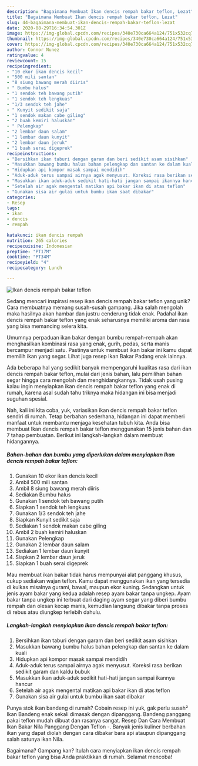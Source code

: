 ```yaml
---
description: "Bagaimana Membuat Ikan dencis rempah bakar teflon, Lezat"
title: "Bagaimana Membuat Ikan dencis rempah bakar teflon, Lezat"
slug: 44-bagaimana-membuat-ikan-dencis-rempah-bakar-teflon-lezat
date: 2020-08-29T16:34:54.301Z
image: https://img-global.cpcdn.com/recipes/340e730ca664a124/751x532cq70/ikan-dencis-rempah-bakar-teflon-foto-resep-utama.jpg
thumbnail: https://img-global.cpcdn.com/recipes/340e730ca664a124/751x532cq70/ikan-dencis-rempah-bakar-teflon-foto-resep-utama.jpg
cover: https://img-global.cpcdn.com/recipes/340e730ca664a124/751x532cq70/ikan-dencis-rempah-bakar-teflon-foto-resep-utama.jpg
author: Connor Nunez
ratingvalue: 4
reviewcount: 15
recipeingredient:
- "10 ekor ikan dencis kecil"
- "500 mili santan"
- "8 siung bawang merah diiris"
- " Bumbu halus"
- "1 sendok teh bawang putih"
- "1 sendok teh lengkuas"
- "1/3 sendok teh jahe"
- " Kunyit sedikit saja"
- "1 sendok makan cabe giling"
- "2 buah kemiri haluskan"
- " Pelengkap"
- "2 lembar daun salam"
- "1 lembar daun kunyit"
- "2 lembar daun jeruk"
- "1 buah serai digeprek"
recipeinstructions:
- "Bersihkan ikan taburi dengan garam dan beri sedikit asam sisihkan"
- "Masukkan bawang bumbu halus bahan pelengkap dan santan ke dalam kuali"
- "Hidupkan api kompor masak sampai mendidih"
- "Aduk-aduk terus sampai airnya agak menyusut. Koreksi rasa berikan sedikit garam dan kaldu bubuk"
- "Masukkan ikan aduk-aduk sedikit hati-hati jangan sampai ikannya hancur"
- "Setelah air agak mengental matikan api bakar ikan di atas teflon"
- "Gunakan sisa air gulai untuk bumbu ikan saat dibakar"
categories:
- Resep
tags:
- ikan
- dencis
- rempah

katakunci: ikan dencis rempah 
nutrition: 265 calories
recipecuisine: Indonesian
preptime: "PT17M"
cooktime: "PT34M"
recipeyield: "4"
recipecategory: Lunch

---
```



![Ikan dencis rempah bakar teflon](https://img-global.cpcdn.com/recipes/340e730ca664a124/751x532cq70/ikan-dencis-rempah-bakar-teflon-foto-resep-utama.jpg)

Sedang mencari inspirasi resep ikan dencis rempah bakar teflon yang unik? Cara membuatnya memang susah-susah gampang. Jika salah mengolah maka hasilnya akan hambar dan justru cenderung tidak enak. Padahal ikan dencis rempah bakar teflon yang enak seharusnya memiliki aroma dan rasa yang bisa memancing selera kita.

Umumnya perpaduan ikan bakar dengan bumbu rempah-rempah akan menghasilkan kombinasi rasa yang enak, gurih, pedas, serta manis bercampur menjadi satu. Pastinya untuk membuat ikan bakar ini kamu dapat memilih ikan yang segar. Lihat juga resep Ikan Bakar Padang enak lainnya.

Ada beberapa hal yang sedikit banyak mempengaruhi kualitas rasa dari ikan dencis rempah bakar teflon, mulai dari jenis bahan, lalu pemilihan bahan segar hingga cara mengolah dan menghidangkannya. Tidak usah pusing kalau ingin menyiapkan ikan dencis rempah bakar teflon yang enak di rumah, karena asal sudah tahu triknya maka hidangan ini bisa menjadi suguhan spesial.


Nah, kali ini kita coba, yuk, variasikan ikan dencis rempah bakar teflon sendiri di rumah. Tetap berbahan sederhana, hidangan ini dapat memberi manfaat untuk membantu menjaga kesehatan tubuh kita. Anda bisa membuat Ikan dencis rempah bakar teflon menggunakan 15 jenis bahan dan 7 tahap pembuatan. Berikut ini langkah-langkah dalam membuat hidangannya.

<!--inarticleads1-->

##### Bahan-bahan dan bumbu yang diperlukan dalam menyiapkan Ikan dencis rempah bakar teflon:

1. Gunakan 10 ekor ikan dencis kecil
1. Ambil 500 mili santan
1. Ambil 8 siung bawang merah diiris
1. Sediakan  Bumbu halus
1. Gunakan 1 sendok teh bawang putih
1. Siapkan 1 sendok teh lengkuas
1. Gunakan 1/3 sendok teh jahe
1. Siapkan  Kunyit sedikit saja
1. Sediakan 1 sendok makan cabe giling
1. Ambil 2 buah kemiri haluskan
1. Gunakan  Pelengkap
1. Gunakan 2 lembar daun salam
1. Sediakan 1 lembar daun kunyit
1. Siapkan 2 lembar daun jeruk
1. Siapkan 1 buah serai digeprek


Mau membuat ikan bakar tidak harus mempunyai alat panggang khusus, cukup sediakan wajan teflon. Kamu dapat menggunakan ikan yang tersedia di kulkas misalnya gurami, bawal, maupun ekor kuning. Sedangkan untuk jenis ayam bakar yang kedua adalah resep ayam bakar tanpa ungkep. Ayam bakar tanpa ungkep ini terbuat dari daging ayam segar yang diberi bumbu rempah dan olesan kecap manis, kemudian langsung dibakar tanpa proses di rebus atau diungkep terlebih dahulu. 

<!--inarticleads2-->

##### Langkah-langkah menyiapkan Ikan dencis rempah bakar teflon:

1. Bersihkan ikan taburi dengan garam dan beri sedikit asam sisihkan
1. Masukkan bawang bumbu halus bahan pelengkap dan santan ke dalam kuali
1. Hidupkan api kompor masak sampai mendidih
1. Aduk-aduk terus sampai airnya agak menyusut. Koreksi rasa berikan sedikit garam dan kaldu bubuk
1. Masukkan ikan aduk-aduk sedikit hati-hati jangan sampai ikannya hancur
1. Setelah air agak mengental matikan api bakar ikan di atas teflon
1. Gunakan sisa air gulai untuk bumbu ikan saat dibakar


Punya stok ikan bandeng di rumah? Cobain resep ini yuk, gak perlu susah² Ikan Bandeng enak sekali dimasak dengan dipanggang. Bandeng panggang pakai teflon mudah dibuat dan rasanya sangat. Resep Dan Cara Membuat Ikan Bakar Nila Panggang Dengan Teflon -. Banyak jenis kuliner berbahan ikan yang dapat diolah dengan cara dibakar bara api ataupun dipanggang salah satunya ikan Nila. 

Bagaimana? Gampang kan? Itulah cara menyiapkan ikan dencis rempah bakar teflon yang bisa Anda praktikkan di rumah. Selamat mencoba!
